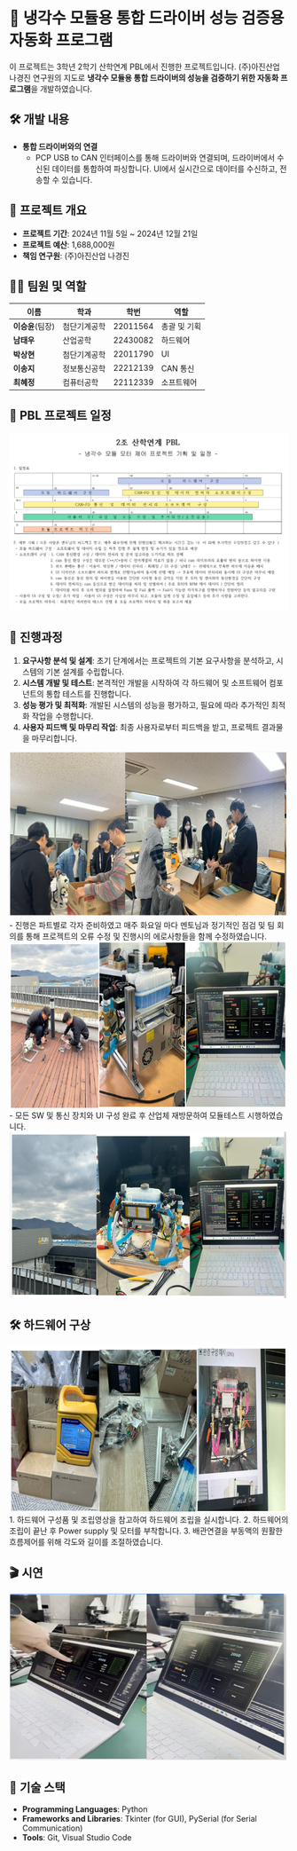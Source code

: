 # 🌟 냉각수 모듈용 통합 드라이버 성능 검증용 자동화 프로그램

이 프로젝트는 3학년 2학기 산학연계 PBL에서 진행한 프로젝트입니다. (주)아진산업 나경진 연구원의 지도로 **냉각수 모듈용 통합 드라이버의 성능을 검증하기 위한 자동화 프로그램**을 개발하였습니다.

## 🛠 개발 내용
- **통합 드라이버와의 연결**
  - PCP USB to CAN 인터페이스를 통해 드라이버와 연결되며, 드라이버에서 수신된 데이터를 통합하여 파싱합니다. UI에서 실시간으로 데이터를 수신하고, 전송할 수 있습니다.

## 📌 프로젝트 개요
- **프로젝트 기간**: 2024년 11월 5일 ~ 2024년 12월 21일
- **프로젝트 예산**: 1,688,000원
- **책임 연구원**: (주)아진산업 나경진

## 👨‍💻 팀원 및 역할
| 이름      | 학과          | 학번      | 역할       |
|----------|--------------|----------|-----------|
| **이승윤**(팀장) | 첨단기계공학 | 22011564 | 총괄 및 기획  |
| **남태우**       | 산업공학      | 22430082 | 하드웨어       |
| **박상현**       | 첨단기계공학 | 22011790 | UI            |
| **이송지**       | 정보통신공학 | 22212139 | CAN 통신      |
| **최혜정**       | 컴퓨터공학    | 22112339 | 소프트웨어     |

## 📅 PBL 프로젝트 일정
<img src="/PBL/일정표.png" width="700" alt="프로젝트 일정 계획">

## 🔄 진행과정
1. **요구사항 분석 및 설계**: 초기 단계에서는 프로젝트의 기본 요구사항을 분석하고, 시스템의 기본 설계를 수립합니다.
2. **시스템 개발 및 테스트**: 본격적인 개발을 시작하여 각 하드웨어 및 소프트웨어 컴포넌트의 통합 테스트를 진행합니다.
3. **성능 평가 및 최적화**: 개발된 시스템의 성능을 평가하고, 필요에 따라 추가적인 최적화 작업을 수행합니다.
4. **사용자 피드백 및 마무리 작업**: 최종 사용자로부터 피드백을 받고, 프로젝트 결과물을 마무리합니다.
<img src="/PBL/진행.png" width="500" height = "300" alt="">
- 진행은 파트별로 각자 준비하였고 매주 화요일 마다 멘토님과 정기적인 점검 및 팀 회의를 통해 프로젝트의 오류 수정 및 진행시의 에로사항들을 함께 수정하였습니다.
<img src="/PBL/진행과정.png" width="500" height = "300" alt="">
- 모든 SW 및 통신 장치와 UI 구성 완료 후 산업체 재방문하여 모듈테스트 시행하였습니다.
<img src="/PBL/제안내용.png" width="500" height = "300" alt="">

## 🛠 하드웨어 구상
<img src="/PBL/하드웨어구상.png" width="500" height = "300" alt="하드웨어 구상">
1. 하드웨어 구성품 및 조립영상을 참고하여 하드웨어 조립을 실시합니다.
2. 하드웨어의 조립이 끝난 후 Power supply 및 모터를 부착합니다.
3. 배관연결을 부동액의 원활한 흐름제어를 위해 각도와 길이를 조절하였습니다.


## 🎬 시연
<img src="/PBL/시연.png" width="500" height = "300" alt="시연 이미지">

## 🔧 기술 스택
- **Programming Languages**: Python
- **Frameworks and Libraries**: Tkinter (for GUI), PySerial (for Serial Communication)
- **Tools**: Git, Visual Studio Code

